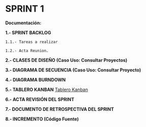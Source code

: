 # **SPRINT 1**

**Documentación:**

**1.- SPRINT BACKLOG**

    1.1.- Tareas a realizar

    1.2.- Acta Reunion.

**2.- CLASES DE DISEÑO (Caso Uso: Consultar Proyectos)**

**3.- DIAGRAMA DE SECUENCIA (Caso Uso: Consultar Proyecto)**

**4.- DIAGRAMA BURNDOWN**

**5.- TABLERO KANBAN**
[Tablero Kanban](https://github.com/DptoSIC/proyectoEIE/projects/1)

**6.- ACTA REVISIÓN DEL SPRINT**

**7.- DOCUMENTO DE RETROSPECTIVA DEL SPRINT**

**8.- INCREMENTO (Código Fuente)**
